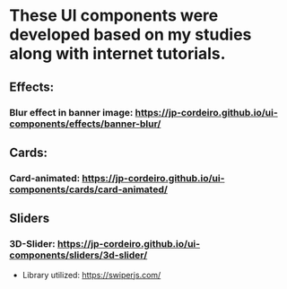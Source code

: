 # These UI components were developed based on my studies along with internet tutorials.

## Effects:

### Blur effect in banner image: https://jp-cordeiro.github.io/ui-components/effects/banner-blur/

## Cards:
### Card-animated: https://jp-cordeiro.github.io/ui-components/cards/card-animated/

## Sliders
### 3D-Slider: https://jp-cordeiro.github.io/ui-components/sliders/3d-slider/
* Library utilized: https://swiperjs.com/
